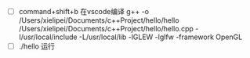 
* [ ] command+shift+b 在vscode编译
g++ -o /Users/xielipei/Documents/c++Project/hello/hello /Users/xielipei/Documents/c++Project/hello/hello.cpp -I/usr/local/include -L/usr/local/lib -lGLEW -lglfw -framework OpenGL 
* [ ] ./hello 运行
